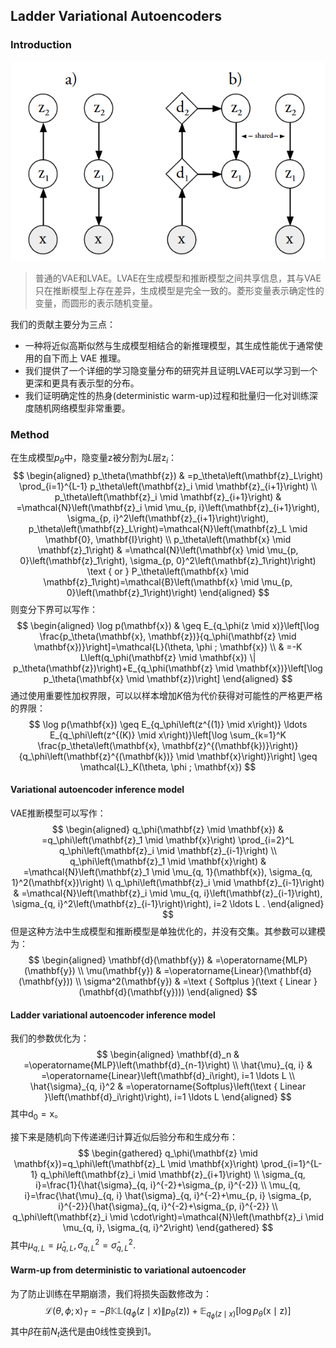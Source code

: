 ## Ladder Variational Autoencoders

### Introduction

![](13.png)

> 普通的VAE和LVAE。LVAE在生成模型和推断模型之间共享信息，其与VAE只在推断模型上存在差异，生成模型是完全一致的。菱形变量表示确定性的变量，而圆形的表示随机变量。

我们的贡献主要分为三点：

+ 一种将近似高斯似然与生成模型相结合的新推理模型，其生成性能优于通常使用的自下而上 VAE 推理。
+ 我们提供了一个详细的学习隐变量分布的研究并且证明LVAE可以学习到一个更深和更具有表示型的分布。
+ 我们证明确定性的热身(deterministic warm-up)过程和批量归一化对训练深度随机网络模型非常重要。

### Method

在生成模型$p_\theta$中，隐变量$\mathrm{z}$被分割为$L$层$\mathrm{z}_i$：
$$
\begin{aligned}
p_\theta(\mathbf{z}) & =p_\theta\left(\mathbf{z}_L\right) \prod_{i=1}^{L-1} p_\theta\left(\mathbf{z}_i \mid \mathbf{z}_{i+1}\right) \\
p_\theta\left(\mathbf{z}_i \mid \mathbf{z}_{i+1}\right) & =\mathcal{N}\left(\mathbf{z}_i \mid \mu_{p, i}\left(\mathbf{z}_{i+1}\right), \sigma_{p, i}^2\left(\mathbf{z}_{i+1}\right)\right), p_\theta\left(\mathbf{z}_L\right)=\mathcal{N}\left(\mathbf{z}_L \mid \mathbf{0}, \mathbf{I}\right) \\
p_\theta\left(\mathbf{x} \mid \mathbf{z}_1\right) & =\mathcal{N}\left(\mathbf{x} \mid \mu_{p, 0}\left(\mathbf{z}_1\right), \sigma_{p, 0}^2\left(\mathbf{z}_1\right)\right) \text { or } P_\theta\left(\mathbf{x} \mid \mathbf{z}_1\right)=\mathcal{B}\left(\mathbf{x} \mid \mu_{p, 0}\left(\mathbf{z}_1\right)\right)
\end{aligned}
$$
则变分下界可以写作：
$$
\begin{aligned}
\log p(\mathbf{x}) & \geq E_{q_\phi(z \mid x)}\left[\log \frac{p_\theta(\mathbf{x}, \mathbf{z})}{q_\phi(\mathbf{z} \mid \mathbf{x})}\right]=\mathcal{L}(\theta, \phi ; \mathbf{x}) \\
& =-K L\left(q_\phi(\mathbf{z} \mid \mathbf{x}) \| p_\theta(\mathbf{z})\right)+E_{q_\phi(\mathbf{z} \mid \mathbf{x})}\left[\log p_\theta(\mathbf{x} \mid \mathbf{z})\right]
\end{aligned}
$$
通过使用重要性加权界限，可以以样本增加$K$倍为代价获得对可能性的严格更严格的界限：
$$
\log p(\mathbf{x}) \geq E_{q_\phi\left(z^{(1)} \mid x\right)} \ldots E_{q_\phi\left(z^{(K)} \mid x\right)}\left[\log \sum_{k=1}^K \frac{p_\theta\left(\mathbf{x}, \mathbf{z}^{(\mathbf{k})}\right)}{q_\phi\left(\mathbf{z}^{(\mathbf{k})} \mid \mathbf{x}\right)}\right] \geq \mathcal{L}_K(\theta, \phi ; \mathbf{x})
$$

#### Variational autoencoder inference model

VAE推断模型可以写作：
$$
\begin{aligned}
q_\phi(\mathbf{z} \mid \mathbf{x}) & =q_\phi\left(\mathbf{z}_1 \mid \mathbf{x}\right) \prod_{i=2}^L q_\phi\left(\mathbf{z}_i \mid \mathbf{z}_{i-1}\right) \\
q_\phi\left(\mathbf{z}_1 \mid \mathbf{x}\right) & =\mathcal{N}\left(\mathbf{z}_1 \mid \mu_{q, 1}(\mathbf{x}), \sigma_{q, 1}^2(\mathbf{x})\right) \\
q_\phi\left(\mathbf{z}_i \mid \mathbf{z}_{i-1}\right) & =\mathcal{N}\left(\mathbf{z}_i \mid \mu_{q, i}\left(\mathbf{z}_{i-1}\right), \sigma_{q, i}^2\left(\mathbf{z}_{i-1}\right)\right), i=2 \ldots L .
\end{aligned}
$$
但是这种方法中生成模型和推断模型是单独优化的，并没有交集。其参数可以建模为：
$$
\begin{aligned}
\mathbf{d}(\mathbf{y}) & =\operatorname{MLP}(\mathbf{y}) \\
\mu(\mathbf{y}) & =\operatorname{Linear}(\mathbf{d}(\mathbf{y})) \\
\sigma^2(\mathbf{y}) & =\text { Softplus }(\text { Linear }(\mathbf{d}(\mathbf{y})))
\end{aligned}
$$

#### Ladder variational autoencoder inference model

我们的参数优化为：
$$
\begin{aligned}
\mathbf{d}_n & =\operatorname{MLP}\left(\mathbf{d}_{n-1}\right) \\
\hat{\mu}_{q, i} & =\operatorname{Linear}\left(\mathbf{d}_i\right), i=1 \ldots L \\
\hat{\sigma}_{q, i}^2 & =\operatorname{Softplus}\left(\text { Linear }\left(\mathbf{d}_i\right)\right), i=1 \ldots L
\end{aligned}
$$
其中$\mathrm{d}_0 = \mathrm{x}$。

接下来是随机向下传递递归计算近似后验分布和生成分布：
$$
\begin{gathered}
q_\phi(\mathbf{z} \mid \mathbf{x})=q_\phi\left(\mathbf{z}_L \mid \mathbf{x}\right) \prod_{i=1}^{L-1} q_\phi\left(\mathbf{z}_i \mid \mathbf{z}_{i+1}\right) \\
\sigma_{q, i}=\frac{1}{\hat{\sigma}_{q, i}^{-2}+\sigma_{p, i}^{-2}} \\
\mu_{q, i}=\frac{\hat{\mu}_{q, i} \hat{\sigma}_{q, i}^{-2}+\mu_{p, i} \sigma_{p, i}^{-2}}{\hat{\sigma}_{q, i}^{-2}+\sigma_{p, i}^{-2}} \\
q_\phi\left(\mathbf{z}_i \mid \cdot\right)=\mathcal{N}\left(\mathbf{z}_i \mid \mu_{q, i}, \sigma_{q, i}^2\right)
\end{gathered}
$$
其中$\mu_{q,L}=\hat{\mu}_{q,L},\sigma^2_{q,L}=\hat{\sigma}^2_{q,L}$.

#### Warm-up from deterministic to variational autoencoder

为了防止训练在早期崩溃，我们将损失函数修改为：
$$
\mathcal{L}(\theta,\phi;\mathrm{x})_T = -\beta\mathbb{KL}(q_\phi(z\mid x)\| p_\theta(\mathrm{z})) + \mathbb{E}_{q_\phi(z\mid x)}[\log p_\theta(\mathrm{x\mid z})]
$$
其中$\beta$在前$N_t$迭代是由$0$线性变换到$1$。

